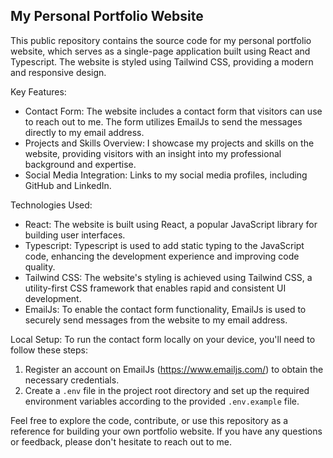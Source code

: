  ## My Personal Portfolio Website

This public repository contains the source code for my personal portfolio website, which serves as a single-page application built using React and Typescript. The website is styled using Tailwind CSS, providing a modern and responsive design.

Key Features:
- Contact Form: The website includes a contact form that visitors can use to reach out to me. The form utilizes EmailJs to send the messages directly to my email address.
- Projects and Skills Overview: I showcase my projects and skills on the website, providing visitors with an insight into my professional background and expertise.
- Social Media Integration: Links to my social media profiles, including GitHub and LinkedIn.

Technologies Used:
- React: The website is built using React, a popular JavaScript library for building user interfaces.
- Typescript: Typescript is used to add static typing to the JavaScript code, enhancing the development experience and improving code quality.
- Tailwind CSS: The website's styling is achieved using Tailwind CSS, a utility-first CSS framework that enables rapid and consistent UI development.
- EmailJs: To enable the contact form functionality, EmailJs is used to securely send messages from the website to my email address.

Local Setup:
To run the contact form locally on your device, you'll need to follow these steps:
1. Register an account on EmailJs (https://www.emailjs.com/) to obtain the necessary credentials.
2. Create a `.env` file in the project root directory and set up the required environment variables according to the provided `.env.example` file.

Feel free to explore the code, contribute, or use this repository as a reference for building your own portfolio website. If you have any questions or feedback, please don't hesitate to reach out to me.
